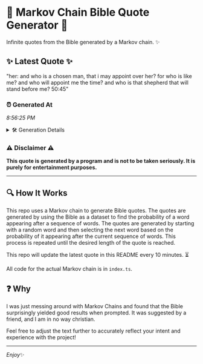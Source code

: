 # 📖 Markov Chain Bible Quote Generator 📖

Infinite quotes from the Bible generated by a Markov chain. ✨

## ✨ Latest Quote ✨
"her: and who is a chosen man, that i may appoint over her? for who is like me? and who will appoint me the time? and who is that shepherd that will stand before me? 50:45"

### ⏰ Generated At
*8:56:25 PM*

<details>
    <summary>🛠️ Generation Details</summary>
    <p>
        <strong>🌱 Seed:</strong> her:<br>
        <strong>🔄 Iterations:</strong> 35<br>
        <strong>📜 Context History:</strong><br>[ her: ]: and<br>[ her:, and ]: who<br>[ her:, and, who ]: is<br>[ her:, and, who, is ]: a<br>[ her:, and, who, is, a ]: chosen<br>[ her:, and, who, is, a, chosen ]: man,<br>[ and, who, is, a, chosen, man, ]: that<br>[ who, is, a, chosen, man,, that ]: i<br>[ is, a, chosen, man,, that, i ]: may<br>[ a, chosen, man,, that, i, may ]: appoint<br>[ chosen, man,, that, i, may, appoint ]: over<br>[ man,, that, i, may, appoint, over ]: her?<br>[ that, i, may, appoint, over, her? ]: for<br>[ i, may, appoint, over, her?, for ]: who<br>[ may, appoint, over, her?, for, who ]: is<br>[ appoint, over, her?, for, who, is ]: like<br>[ over, her?, for, who, is, like ]: me?<br>[ her?, for, who, is, like, me? ]: and<br>[ for, who, is, like, me?, and ]: who<br>[ who, is, like, me?, and, who ]: will<br>[ is, like, me?, and, who, will ]: appoint<br>[ like, me?, and, who, will, appoint ]: me<br>[ me?, and, who, will, appoint, me ]: the<br>[ and, who, will, appoint, me, the ]: time?<br>[ who, will, appoint, me, the, time? ]: and<br>[ will, appoint, me, the, time?, and ]: who<br>[ appoint, me, the, time?, and, who ]: is<br>[ me, the, time?, and, who, is ]: that<br>[ the, time?, and, who, is, that ]: shepherd<br>[ time?, and, who, is, that, shepherd ]: that<br>[ and, who, is, that, shepherd, that ]: will<br>[ who, is, that, shepherd, that, will ]: stand<br>[ is, that, shepherd, that, will, stand ]: before<br>[ that, shepherd, that, will, stand, before ]: me?<br>[ shepherd, that, will, stand, before, me? ]: 50:45<br>
    </p>
</details>

### ⚠️ Disclaimer ⚠️
**This quote is generated by a program and is not to be taken seriously. It is purely for entertainment purposes.**

---

## 🔍 How It Works

This repo uses a Markov chain to generate Bible quotes. The quotes are generated by using the Bible as a dataset to find the probability of a word appearing after a sequence of words. The quotes are generated by starting with a random word and then selecting the next word based on the probability of it appearing after the current sequence of words. This process is repeated until the desired length of the quote is reached.

This repo will update the latest quote in this README every 10 minutes. ⏳

All code for the actual Markov chain is in `index.ts`.

## ❓ Why

I was just messing around with Markov Chains and found that the Bible surprisingly yielded good results when prompted. 
It was suggested by a friend, and I am in no way christian.

Feel free to adjust the text further to accurately reflect your intent and experience with the project!

---

*Enjoy*✨
